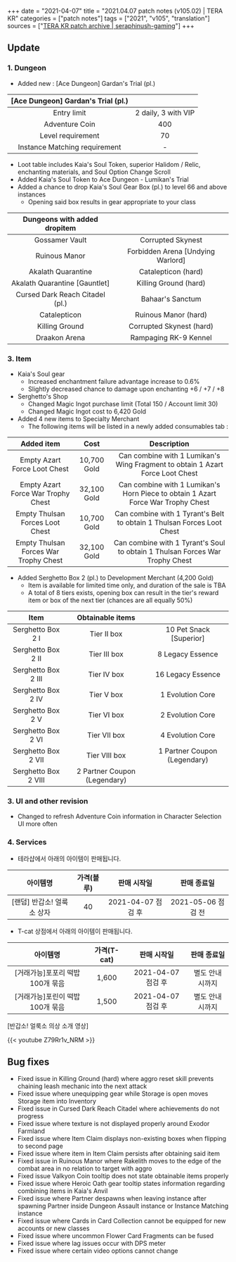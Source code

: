 +++
date = "2021-04-07"
title = "2021.04.07 patch notes (v105.02) | TERA KR"
categories = ["patch notes"]
tags = ["2021", "v105", "translation"]
sources = ["[TERA KR patch archive | seraphinush-gaming](/ko/patch/2021/v105-02)"]
+++

## Update

### 1. Dungeon
- Added new : [Ace Dungeon] Gardan's Trial (pl.)

| [Ace Dungeon] Gardan's Trial (pl.) ||
| :-: | :-: |
| Entry limit | 2 daily, 3 with VIP |
| Adventure Coin | 400 |
| Level requirement | 70 |
| Instance Matching requirement | - |

  - Loot table includes Kaia's Soul Token, superior Halidom / Relic, enchanting materials, and Soul Option Change Scroll
- Added Kaia's Soul Token to Ace Dungeon - Lumikan's Trial
- Added a chance to drop Kaia's Soul Gear Box (pl.) to level 66 and above instances
  - Opening said box results in gear appropriate to your class

| Dungeons with added dropitem ||
| :-: | :-: |
| Gossamer Vault | Corrupted Skynest |
| Ruinous Manor | Forbidden Arena [Undying Warlord] |
| Akalath Quarantine | Catalepticon (hard) |
| Akalath Quarantine [Gauntlet] | Killing Ground (hard) |
| Cursed Dark Reach Citadel (pl.) | Bahaar's Sanctum |
| Catalepticon | Ruinous Manor (hard) |
| Killing Ground | Corrupted Skynest (hard) |
| Draakon Arena | Rampaging RK-9 Kennel |

### 3. Item
- Kaia's Soul gear
  - Increased enchantment failure advantage increase to 0.6%
  - Slightly decreased chance to damage upon enchanting +6 / +7 / +8
- Serghetto's Shop
  - Changed Magic Ingot purchase limit (Total 150 / Account limit 30)
  - Changed Magic Ingot cost to 6,420 Gold
- Added 4 new items to Specialty Merchant
  - The following items will be listed in a newly added consumables tab :

| Added item | Cost | Description |
| :-: | :-: | :-: |
| Empty Azart Force Loot Chest | 10,700 Gold | Can combine with 1 Lumikan's Wing Fragment to obtain 1 Azart Force Loot Chest |
| Empty Azart Force War Trophy Chest | 32,100 Gold | Can combine with 1 Lumikan's Horn Piece to obtain 1 Azart Force War Trophy Chest |
| Empty Thulsan Forces Loot Chest | 10,700 Gold | Can combine with 1 Tyrant's Belt to obtain 1 Thulsan Forces Loot Chest |
| Empty Thulsan Forces War Trophy Chest | 32,100 Gold | Can combine with 1 Tyrant's Soul to obtain 1 Thulsan Forces War Trophy Chest |

- Added Serghetto Box 2 (pl.) to Development Merchant (4,200 Gold)
  - Item is available for limited time only, and duration of the sale is TBA
  - A total of 8 tiers exists, opening box can result in the tier's reward item or box of the next tier (chances are all equally 50%)

| Item | Obtainable items ||
| :-: | :-: | :-: |
| Serghetto Box 2 I | Tier II box | 10 Pet Snack [Superior]
| Serghetto Box 2 II | Tier III box | 8 Legacy Essence
| Serghetto Box 2 III | Tier IV box | 16 Legacy Essence
| Serghetto Box 2 IV | Tier V box | 1 Evolution Core
| Serghetto Box 2 V | Tier VI box | 2 Evolution Core
| Serghetto Box 2 VI | Tier VII box | 4 Evolution Core
| Serghetto Box 2 VII | Tier VIII box | 1 Partner Coupon (Legendary)
| Serghetto Box 2 VIII | 2 Partner Coupon (Legendary) ||

### 3. UI and other revision
- Changed to refresh Adventure Coin information in Character Selection UI more often

### 4. Services
- 테라샵에서 아래의 아이템이 판매됩니다.

| 아이템명 | 가격(블루) | 판매 시작일 | 판매 종료일 |
| :-: | :-: | :-: | :-: |
| [랜덤] 반갑소! 얼룩소 상자 | 40 | 2021-04-07 점검 후 | 2021-05-06 점검 전 |

- T-cat 상점에서 아래의 아이템이 판매됩니다.

| 아이템명 | 가격(T-cat) | 판매 시작일 | 판매 종료일 |
| :-: | :-: | :-: | :-: |
| [거래가능]포포리 떡밥 100개 묶음 | 1,600 | 2021-04-07 점검 후 | 별도 안내 시까지 |
| [거래가능]포린이 떡밥 100개 묶음 | 1,500 | 2021-04-07 점검 후 | 별도 안내 시까지 |

[반갑소! 얼룩소 의상 소개 영상]

{{< youtube Z79Rr1v_NRM >}}

## Bug fixes

- Fixed issue in Killing Ground (hard) where aggro reset skill prevents chaining leash mechanic into the next attack
- Fixed issue where unequipping gear while Storage is open moves Storage item into Inventory
- Fixed issue in Cursed Dark Reach Citadel where achievements do not progress
- Fixed issue where texture is not displayed properly around Exodor Farmland
- Fixed issue where Item Claim displays non-existing boxes when flipping to second page
- Fixed issue where item in Item Claim persists after obtaining said item
- Fixed issue in Ruinous Manor where Rakelith moves to the edge of the combat area in no relation to target with aggro
- Fixed issue Valkyon Coin tooltip does not state obtainable items properly
- Fixed issue where Heroic Oath gear tooltip states information regarding combining items in Kaia's Anvil
- Fixed issue where Partner despawns when leaving instance after spawning Partner inside Dungeon Assault instance or Instance Matching instance
- Fixed issue where Cards in Card Collection cannot be equipped for new accounts or new classes
- Fixed issue where uncommon Flower Card Fragments can be fused
- Fixed issue where lag issues occur with DPS meter
- Fixed issue where certain video options cannot change
